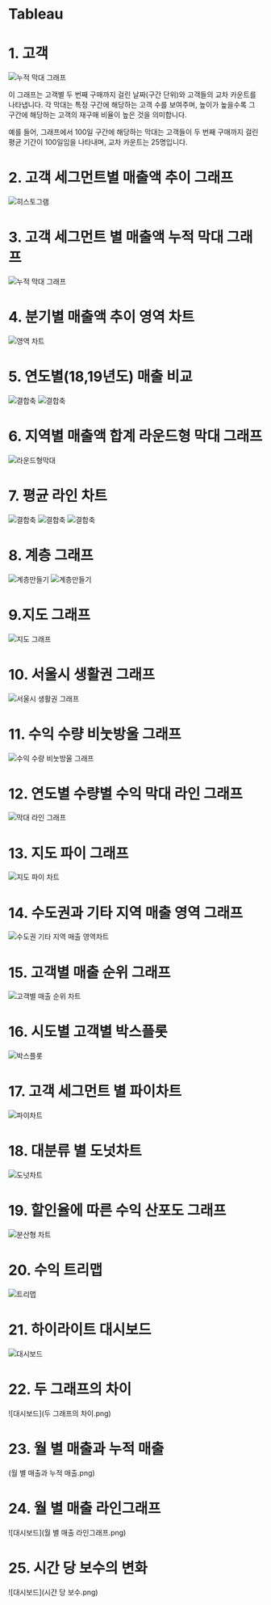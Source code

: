 # Tableau

# 1. 고객

![누적 막대 그래프](차트1.png)

이 그래프는 고객별 두 번째 구매까지 걸린 날짜(구간 단위)와 고객들의 교차 카운트를 나타냅니다. 각 막대는 특정 구간에 해당하는 고객 수를 보여주며, 높이가 높을수록 그 구간에 해당하는 고객의 재구매 비율이 높은 것을 의미합니다. 

예를 들어, 그래프에서 100일 구간에 해당하는 막대는 고객들이 두 번째 구매까지 걸린 평균 기간이 100일임을 나타내며, 교차 카운트는 25명입니다.


# 2. 고객 세그먼트별 매출액 추이 그래프 
![히스토그램](차트3.png)


# 3. 고객 세그먼트 별 매출액 누적 막대 그래프 

![누적 막대 그래프](차트4.png)


# 4. 분기별 매출액 추이 영역 차트 

![영역 차트](영역차트.png)



# 5. 연도별(18,19년도) 매출 비교 
![결합축](결합축-막대.png)
![결합축](결합축-라인.png)



# 6. 지역별 매출액 합계 라운드형 막대 그래프 

![라운드형막대](라운드.png)



# 7. 평균 라인 차트 
![결합축](평균라인차트1.png)
![결합축](평균라인차트2.png)
![결합축](평균라인차트3.png)



# 8. 계층 그래프 
![계층만들기](계층-제품.png)
![계층만들기](계층-지역.png)



# 9.지도 그래프

![지도 그래프](지도.png)



# 10. 서울시 생활권 그래프

![서울시 생활권 그래프](채워진맵.png)



# 11. 수익 수량 비눗방울 그래프

![수익 수량 비눗방울 그래프](라운드.png)



# 12. 연도별 수량별 수익 막대 라인 그래프

![막대 라인 그래프](기호맵2-연도별수량별수익.png)



# 13. 지도 파이 그래프

![지도 파이 차트](이중축지도.png)



# 14. 수도권과 기타 지역 매출 영역 그래프

![수도권 기타 지역 매출 영역차트](그룹.png)



# 15. 고객별 매출 순위 그래프

![고객별 매출 순위 차트](집합.png)



# 16. 시도별 고객별 박스플롯
![박스플롯](박스플롯.png)



# 17. 고객 세그먼트 별 파이차트
![파이차트](파이차트.png)



# 18. 대분류 별 도넛차트
![도넛차트](도넛차트.png)



# 19. 할인율에 따른 수익 산포도 그래프

![분산형 차트](분산형차트.png)



# 20. 수익 트리맵

![트리맵](트리맵.png)



# 21. 하이라이트 대시보드 
![대시보드](하이라이트대시보드.png)



# 22. 두 그래프의 차이 
![대시보드](두 그래프의 차이.png)



# 23. 월 별 매출과 누적 매출 

(월 별 매출과 누적 매출.png)


# 24. 월 별 매출 라인그래프

![대시보드](월 별 매출 라인그래프.png)



# 25. 시간 당 보수의 변화

![대시보드](시간 당 보수.png)
